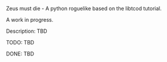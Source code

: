 Zeus must die - A python roguelike based on the libtcod tutorial.

A work in progress.

Description:
TBD

TODO:
TBD

DONE:
TBD


